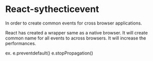 # React-sythecticevent

In order to create common events for cross browser applications.

React has created a wrapper same as a native browser. It will create common name for all events to across browsers. It will increase the performances.

ex. e.preventdefault()
    e.stopPropagation()
